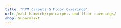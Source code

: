 ```yaml
---
title: "RPM Carpets & Floor Coverings"
url: /east-harwich/rpm-carpets-und-floor-coverings/
shop: Supermarkt
---
```


